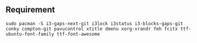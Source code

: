 ## Requirement ##

    sudo pacman -S i3-gaps-next-git i3lock i3status i3-blocks-gaps-git conky compton-git pavucontrol xtitle dmenu xorg-xrandr feh fcitx ttf-ubuntu-font-family ttf-font-awesome
